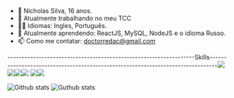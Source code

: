 - 🤖 Nicholas Silva, 16 anos.
- 🔭 Atualmente trabalhando no meu TCC
- 🙇‍♂️ Idiomas: Ingles, Português.
- 🌱 Atualmente aprendendo: ReactJS, MySQL, NodeJS e o idioma Russo.
- 📫 Como me contatar: doctorredac@gmail.com

------------------------------------------------------------------Skills--------------------------------------------------------------------------------<img src="https://img.shields.io/badge/HTML5-E34F26?style=for-the-badge&logo=html5&logoColor=white"><img src="https://img.shields.io/badge/CSS3-1572B6?style=for-the-badge&logo=css3&logoColor=white"><img src="https://img.shields.io/badge/Node.js-43853D?style=for-the-badge&logo=node.js&logoColor=white"><img src="https://img.shields.io/badge/React-20232A?style=for-the-badge&logo=react&logoColor=61DAFB"> <img src="https://img.shields.io/badge/C%23-239120?style=for-the-badge&logo=c-sharp&logoColor=white"><img src="https://img.shields.io/badge/JavaScript-F7DF1E?style=for-the-badge&logo=javascript&logoColor=black">

![Github stats](https://github-readme-stats.vercel.app/api?username=DoctorRedacted&count_private=true&show_icons=true&theme=radical)
![Guthub stats](https://github-readme-stats.vercel.app/api/top-langs/?username=DoctorRedacted&layout=compact&langs_count=16&theme=dracula)
